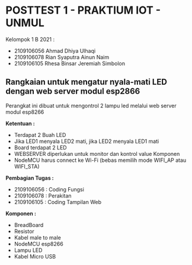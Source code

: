 
# POSTTEST 1 - PRAKTIUM IOT - UNMUL

Kelompok 1 B 2021 :
- 2109106056 Ahmad Dhiya Ulhaqi
- 2109106078 Rian Syaputra Ainun Naim
- 2109106105 Rhesa Binsar Jeremiah Simbolon


## Rangkaian untuk mengatur nyala-mati LED dengan web server modul esp2866

Perangkat ini dibuat untuk mengontrol 2 lampu led melalui web server modul esp8266

**Ketentuan :**
- Terdapat 2 Buah LED
- Jika LED1 menyala LED2 mati, jika LED2 menyala LED1 mati
- Board terdapat 2 LED
- WEBSERVER diperlukan untuk monitor dan kontrol value Komponen
- NodeMCU harus connect ke Wi-Fi (bebas memilih mode WIFI_AP atau WIFI_STA)

**Pembagian Tugas :**
- 2109106056 : Coding Fungsi
- 2109106078 : Perakitan
- 2109106105 : Coding Tampilan Web

**Komponen :**
- BreadBoard
- Resistor
- Kabel male to male
- NodeMCU esp8266
- Lampu LED
- Kabel Micro USB

